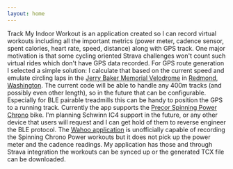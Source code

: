 ```yaml
---
layout: home
---
```

Track My Indoor Workout is an application created so I can record virtual workouts including all the important metrics (power meter, cadence sensor, spent calories, heart rate, speed, distance) along with GPS track. One major motivation is that some cycling oriented Strava challenges won't count such virtual rides which don't have GPS data recorded.
For GPS route generation I selected a simple solution: I calculate that based on the current speed and emulate circling laps in the [Jerry Baker Memorial Velodrome](https://velodrome.org/) in [Redmond, Washington](https://www.google.com/maps/place/Jerry+Baker+Memorial+Velodrome/@47.6659161,-122.1125076,96m/data=!3m1!1e3!4m5!3m4!1s0x0:0x7d3c1ebef878f4c!8m2!3d47.665894!4d-122.1126097). The current code will be able to handle any 400m tracks (and possibly even other length), so in the future that can be configurable. Especially for BLE pairable treadmills this can be handy to position the GPS to a running track.
Currently the app supports the [Precor Spinning Power Chrono](https://www.precor.com/en-us/commercial/cardio/indoor-cycling/spinner-chrono-power) bike. I'm planning Schwinn IC4 support in the future, or any other device that users will request and I can get hold of them to reverse engineer the BLE protocol. The [Wahoo application](https://play.google.com/store/apps/details?id=com.wahoofitness.fitness) is unofficially capable of recording the Spinning Chrono Power workouts but it does not pick up the power meter and the cadence readings. My application has those and through Strava integration the workouts can be synced up or the generated TCX file can be downloaded.
